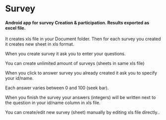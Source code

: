 # Survey
#### Android app for survey Creation & participation. Results exported as excel file.
It creates xls file in your Document folder. Then for each survey you created it creates new sheet in xls format.

When you create survey it ask you to enter your questions.

You can create unlimited amount of surveys (sheets in same xls file) 

When you click to answer survey you already created it ask you to specify your id/name.

Each answer varies between 0 and 100 (seek bar).

When you finish the survey your answers (integers) will be written next to the question in your id/name column in xls file. 

You can create/edit new survey (sheet) manually by editing xls file directly..
